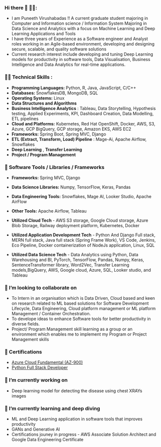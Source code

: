 ### Hi there 👋 🤵‍♂️:
- I am Puneeth Virushabadas !! A current graduate student majoring in Computer and Information science / Information System Majoring in Data Science and Analytics with a focus on Machine Learning and Deep Learning Applications and Tools
- I have three years of Experience as a Software engineer and Analyst roles working in an Agile-based environment, developing and designing secure, scalable, and quality software solutions
- Current research interest include developing and tuning Deep Learning models for productivity in software tools, Data Visualisation, Business Intelligence and Data Analytics for real-time applications.

### 👨‍💻 Technical Skills :
- **Programming Languages:** Python, R, Java, JavaScript, C/C++
- **Databases:** SnowflakesDB, MongoDB, SQL
- **Operating Systems:** Linux
- **Data Structures and Algorithms**
- **Business Intelligence Analytics** : Tableau, Data Storytelling, Hypothesis testing, Applied Experiments, KPI, Dashboard Creation, Data Modelling, ETL pipelines
- **Cloud and Platforms:** Kubernetes, Red Hat OpenShift, Docker, AWS, S3, Azure, GCP BigQuery, GCP storage, Amazon EKS, AWS EC2
- **Frameworks:** Spring Boot, Spring MVC, Django
- **ETL (Extract, Transform, Load) Pipeline** : Mage-Ai, Apache Airflow, Snowflakes
- **Deep Learning** , **Transfer Learning**
- **Project / Program Management**

### 🔧 Software Tools / Libraries / Frameworks
- **Frameworks:** Spring MVC, Django
- **Data Science Libraries:** Numpy, TensorFlow, Keras, Pandas
- **Data Engineering Tools:** Snowflakes, Mage AI, Looker Studio, Apache AirFlow
- **Other Tools:** Apache Airflow,  Tableau

- **Utilized Cloud Tech** - AWS S3 storage, Google Cloud storage, Azure Blob Storage, Railway deployment platform, Kubernetes, Docker
- **Utilized Application Development Tech** - Python And Django Full stack, MERN full stack, Java full stack (Spring Frame Work), VS Code, Jenkins, Eco Pipeline, Docker containerization of NodeJs application, Linux, SQL
- **Utilized Data Science Tech** - Data Analytics using Python, Data Warehousing and BI, PyTorch, TensorFlow, Pandas, Numpy, Keras, SentenceTransformer library, Word2Vec, Transfer Learning models,BigQuery, AWS, Google cloud, Azure, SQL, Looker studio, and Tableau

### 👯 I’m looking to collaborate on
- To Intern in an organisation which is Data Driven, Cloud based and keen on research related to ML based solutions for Software Development Lifecycle, Data Engineering, Cloud platform management or ML platform Management / Container Orchestration.
- To develope ideas to enhance Software tools for better productivity in diverse fields.
- Project/ Program Management skill learning as a group or an environment which enables me to implement my Program or Project Management skills


### 🥇 Certifications
- [Azure Cloud Fundamental (AZ-900)](https://www.credly.com/badges/04afa1b1-f74c-40b8-935d-28cb9ecebaac/public_url)
- [Python Full Stack Developer](https://www.udemy.com/certificate/UC-c3b2f997-cac1-4d7e-a0d4-43dca16710a5/)

### 🔭 I’m currently working on
  - Deep learning model for detecting the disease using chest XRAYs images

### 🌱 I’m currently learning and deep diving
  - ML and Deep Learning application in software tools that improves productivity
  - GANs and Generative AI
  - Certifications jouney in progress - AWS Associate Solution Architect and Google Data Engineering Certificate

<!--
**PuneethVP/PuneethVP** is a ✨ _special_ ✨ repository because its `README.md` (this file) appears on your GitHub profile...

Here are some ideas to get you started:

- 🔭 I’m currently working on ...
- 🌱 I’m currently learning ...
- 👯 I’m looking to collaborate on ...
- 🤔 I’m looking for help with ...
- 💬 Ask me about ...
- 📫 How to reach me: ...
- 😄 Pronouns: ...
- ⚡ Fun fact: ...
